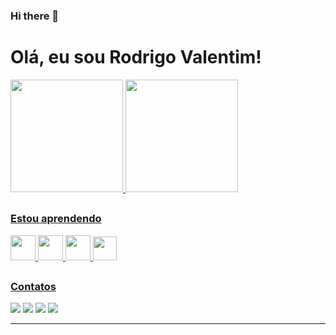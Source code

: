 ### Hi there 👋

# Olá, eu sou Rodrigo Valentim!

<div>
<a href="https://github.com/rodrigovalentimdemesquitaa">
<img height="180em" src="https://github-readme-stats.vercel.app/api/top-langs/?username=rodrigovalentimdemesquitaa&layout=compact&langs_count=7&theme=merko"/>
<img height="180em" src="https://github-readme-stats.vercel.app/api?username=rodrigovalentimdemesquitaa&show_icons=true&theme=merko&include_all_commits=true&count_private=true"/>
</div>

##
  
### Estou aprendendo
          
<div>
<img src="https://cdn.jsdelivr.net/gh/devicons/devicon/icons/html5/html5-original.svg" width="40" height="40"/>
<img src="https://cdn.jsdelivr.net/gh/devicons/devicon/icons/css3/css3-original.svg" width="40" height="40"/> 
<img src="https://cdn.jsdelivr.net/gh/devicons/devicon/icons/python/python-original.svg"  width="40" height="40"/>
<img src="https://cdn.jsdelivr.net/gh/devicons/devicon/icons/laravel/laravel-plain.svg"  width="38" height="38"/>
</div>

##

### Contatos

<div>
<a href="https://www.youtube.com/channel/UC_b0R5Nm8RoAX2Lv9gw66iA" target="_blank"><img src="https://img.shields.io/badge/YouTube-FF0000?style=for-the-badge&logo=youtube&logoColor=white" target="_blank"></a>
<a href="https://instagram.com/rodrigovalentimdemesquita/
" target="_blank"><img src="https://img.shields.io/badge/-Instagram-%23E4405F?style=for-the-badge&logo=instagram&logoColor=white" target="_blank"></a>
<a href = "mailto:rodrigovalentimdemesquitaa@gmail.com
"><img src="https://img.shields.io/badge/Gmail-D14836?style=for-the-badge&logo=gmail&logoColor=white" target="_blank"></a>
<a href="https://www.linkedin.com/in/rodrigovalentimdemesquitaa
" target="_blank"><img src="https://img.shields.io/badge/-LinkedIn-%230077B5?style=for-the-badge&logo=linkedin&logoColor=white" target="_blank"></a>       
</div>



___
          





